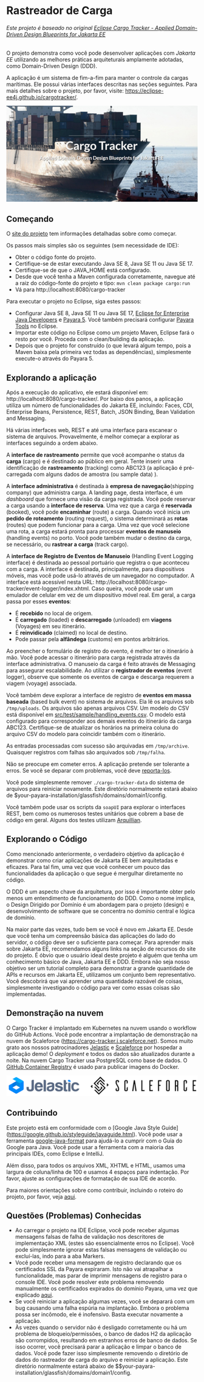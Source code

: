 # Rastreador de Carga

###### Este projeto é baseado no original [Eclipse Cargo Tracker - Applied Domain-Driven Design Blueprints for Jakarta EE](https://github.com/eclipse-ee4j/cargotracker)

O projeto demonstra como você pode desenvolver aplicações com *Jakarta EE* utilizando as melhores práticas arquiteturais amplamente adotadas, como Domain-Driven Design (DDD). 

A aplicação é um sistema de fim-a-fim para manter o controle da cargas marítimas. 
Ele possui várias interfaces descritas nas seções seguintes.
Para mais detalhes sobre o projeto, por favor, visite: https://eclipse-ee4j.github.io/cargotracker/.


![Cargo Tracker cover](cargo_tracker_cover.png)
 
 ## Começando

O [site do projeto](https://eclipse-ee4j.github.io/cargotracker/) tem informações detalhadas sobre como começar.

Os passos mais simples são os seguintes (sem necessidade de IDE):

* Obter o código fonte do projeto.
* Certifique-se de estar executando Java SE 8, Java SE 11 ou Java SE 17.
* Certifique-se de que o JAVA_HOME está configurado.
* Desde que você tenha a Maven configurada corretamente, navegue até a raiz do código-fonte do projeto e 
  tipo: `mvn clean package cargo:run`
* Vá para http://localhost:8080/cargo-tracker

Para executar o projeto no Eclipse, siga estes passos:

* Configurar Java SE 8, Java SE 11 ou Java SE 17, [Eclipse for Enterprise Java Developers](https://www.eclipse.org/downloads/packages/) e [Payara 5](https://www.payara.fish/downloads/). Você também precisará configurar [Payara Tools](https://marketplace.eclipse.org/content/payara-tools) no Eclipse.
* Importar este código no Eclipse como um projeto Maven, 
  Eclipse fará o resto por você. Proceda com o clean/building da aplicação.
* Depois que o projeto for construído (o que levará algum tempo, pois a Maven baixa pela primeira vez todas as dependências), simplesmente execute-o através do Payara 5.

## Explorando a aplicação

Após a execução do aplicativo, ele estará disponível em: 
http://localhost:8080/cargo-tracker/. Por baixo dos panos, a aplicação utiliza um 
número de funcionalidades do Jakarta EE, incluindo: Faces, CDI, Enterprise Beans, Persistence, REST, Batch, JSON Binding, Bean Validation and Messaging.

Há várias interfaces web, REST e até uma interface para escanear o sistema de arquivos. 
Provavelmente, é melhor começar a explorar as interfaces seguindo a ordem abaixo.

A **interface de rastreamento** permite que você acompanhe o status da **carga** (cargo) e é
destinado ao público em geral. Tente inserir uma identificação de **rastreamento** (tracking) como ABC123 (a 
aplicação é pré-carregada com alguns dados de amostra (ou sample data) ).

A **interface administrativa** é destinada à **empresa de navegação**(shipping company) que administra
carga. A landing page, desta interface, é um _dashboard_ que fornece uma 
visão da carga registrada. Você pode reservar a carga usando a **interface de reserva**.
Uma vez que a carga é **reservada** (booked), você pode **encaminhar** (route) a carga. Quando você inicia um **pedido de roteamento** (routing request),
o sistema determinará as **rotas** (routes) que podem funcionar para a carga. Uma vez que você selecione
uma rota, a carga estará pronta para processar **eventos de manuseio** (handling events) no porto. Você pode
também mudar o destino da carga, se necessário, ou **rastrear a carga** (track cargo).


A **interface de Registro de Eventos de Manuseio** (Handling Event Logging interface) é destinada ao pessoal portuário que registra o que 
aconteceu com a carga. A interface é destinada, principalmente, para dispositivos móveis, mas
você pode usá-lo através de um navegador no computador. A interface está acessível nesta URL: http://localhost:8080/cargo-tracker/event-logger/index.xhtml. 
Caso queira, você pode usar um emulador de celular em vez de um dispositivo móvel real. 
Em geral, a carga passa por esses **eventos**:

* É **recebido** no local de origem.
* É **carregado** (loaded) e **descarregado** (unloaded) em **viagens** (Voyages) em seu itinerário.
* É **reinvidicado** (claimed) no local de destino.
* Pode passar pela **alfândega** (customs) em pontos arbitrários.

Ao preencher o formulário de registro do evento, é melhor ter o itinerário à mão. 
Você pode acessar o itinerário para carga registrada através da interface administrativa. 
O manuseio da carga é feito através de Messaging para assegurar escalabilidade. 
Ao utilizar o **registrador de eventos** (event logger), observe que somente os eventos de carga e descarga requerem a viagem (voyage) associada.

Você também deve explorar a interface de registro de **eventos em massa baseada** (based bulk event) no sistema de arquivos. 
Ela lê os arquivos sob `/tmp/uploads`. Os arquivos são apenas arquivos CSV. 
Um modelo do CSV está disponível em [src/test/sample/handling_events.csv](src/test/sample/handling_events.csv). 
O modelo está configurado para corresponder aos demais eventos do itinerário da carga ABC123. 
Certifique-se de atualizar os horários na primeira coluna do arquivo CSV do modelo para coincidir também com o itinerário.

As entradas processadas com sucesso são arquivadas em `/tmp/archive`. Quaisquer registros com falhas são arquivados sob `/tmp/falha`.

Não se preocupe em cometer erros. A aplicação pretende ser tolerante a erros. 
Se você se deparar com problemas, você deve [reporta-los](https://github.com/eclipse-ee4j/cargotracker/issues).

Você pode simplesmente remover `./cargo-tracker-data` do sistema de arquivos para reiniciar novamente. 
Este diretório normalmente estará abaixo de $your-payara-installation/glassfish/domains/domain1/config.

Você também pode usar os scripts da `soapUI` para explorar o interfaces REST, bem como os numerosos testes unitários que cobrem a base de código 
em geral. Alguns dos testes utilizam [Arquillian](http://arquillian.org/).


## Explorando o Código

Como mencionado anteriormente, o verdadeiro objetivo da aplicação é demonstrar como 
criar aplicações de Jakarta EE bem arquitetadas e eficazes. Para tal fim, uma vez que você 
conhecer um pouco das funcionalidades da aplicação o que segue 
é mergulhar diretamente no código.

O DDD é um aspecto chave da arquitetura, por isso é importante obter pelo menos um 
entendimento de funcionamento do DDD. Como o nome implica, o Design Dirigido por Domínio é um 
abordagem para o projeto (design) e desenvolvimento de software que se concentra no domínio central e 
lógica de domínio.

Na maior parte das vezes, tudo bem se você é novo em Jakarta EE. Desde que você tenha um compreensão básica das aplicações do lado do servidor, o código deve ser o suficiente para começar. Para aprender mais sobre Jakarta EE, recomendamos alguns links na seção de recursos do site do projeto. 
É óbvio que o usuário ideal deste projeto é alguém que tenha um conhecimento básico de Java, Jakarta EE e DDD. Embora não seja nosso objetivo ser um tutorial completo para demonstrar a grande quantidade de APIs e recursos em Jakarta EE, utilizamos um conjunto bem representativo. 
Você descobrirá que vai aprender uma quantidade razoável de coisas, simplesmente investigando o código para ver como essas coisas são implementadas.

## Demonstração na nuvem
O Cargo Tracker é implantado em Kubernetes na nuvem usando o workflow do GitHub Actions. Você pode encontrar a implantação de demonstração na nuvem de Scaleforce (https://cargo-tracker.j.scaleforce.net). Somos muito grato aos nossos patrocinadores [Jelastic](https://jelastic.com) e [Scaleforce](https://www.scaleforce.net) por hospedar a aplicação demo! O _deployment_ e todos os dados são atualizados durante a noite. Na nuvem Cargo Tracker usa PostgreSQL como base de dados. O [GitHub Container Registry](https://ghcr.io/eclipse-ee4j/cargo-tracker) é usado para publicar imagens do Docker.

![Patrocinadores do Cargo Tracker](sponsors.png)

## Contribuindo
Este projeto está em conformidade com o [Google Java Style Guide] (https://google.github.io/styleguide/javaguide.html). Você pode usar a ferramenta [google-java-format](https://github.com/google/google-java-format) para ajudá-lo a cumprir com o Guia do Google para Java. Você pode usar a ferramenta com a maioria das principais IDEs, como Eclipse e IntelliJ.

Além disso, para todos os arquivos XML, XHTML e HTML, usamos uma largura de coluna/linha de 100 e usamos 4 espaços para indentação. Por favor, ajuste as configurações de formatação de sua IDE de acordo.

Para maiores orientações sobre como contribuir, incluindo o roteiro do projeto, por favor, veja [aqui](CONTRIBUTING.md).

## Questões (Problemas) Conhecidas
* Ao carregar o projeto na IDE Eclipse, você pode receber algumas mensagens falsas de falha de validação nos descritores de implementação XML (estes são essencialmente erros no Eclipse). Você pode simplesmente ignorar estas falsas mensagens de validação ou excluí-las, indo para a aba Markers.
* Você pode receber uma mensagem de registro declarando que os certificados SSL da Payara expiraram. Isto não vai atrapalhar a funcionalidade, mas
  parar de imprimir mensagens de registro para o console IDE. Você pode resolver este problema removendo manualmente os certificados expirados do domínio Payara, uma vez que explicado [aqui](https://github.com/payara/Payara/issues/3038).
* Se você reiniciar a aplicação algumas vezes, você se deparará com um bug causando uma falha espúria na implantação. Embora o problema possa ser incômodo, ele é inofensivo. Basta executar novamente a aplicação.
* Às vezes quando o servidor não é desligado corretamente ou há um problema de bloqueio/permissões, o banco de dados H2 da aplicação são corrompidos, resultando em estranhos erros de banco de dados. Se isso ocorrer, você precisará parar a aplicação e limpar o banco de dados. Você pode fazer isso simplesmente removendo o diretório de dados do rastreador de carga do arquivo e reiniciar a aplicação. Este diretório normalmente estará abaixo de $$your-payara-installation/glassfish/domains/domain1/config.
